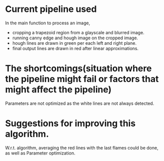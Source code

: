 # Current pipeline used
In the main function to process an image,
- cropping a trapezoid region from a glayscale and blurred image.
- running canny edge and hough image on the cropped image.
- hough lines are drawn in green per each left and right plane. 
- final output lines are drawn in red after linear approximations.

# The shortcomings(situation where the pipeline might fail or factors that might affect the pipeline) 
Parameters are not optimized as the white lines are not always detected.

# Suggestions for improving this algorithm.
W.r.t. algorithm, averaging the red lines with the last flames could be done, as well as Parameter optimization.
